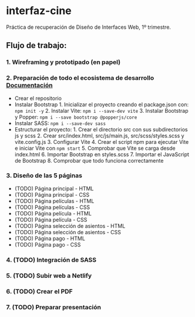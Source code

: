 # interfaz-cine
 Práctica de recuperación de Diseño de Interfaces Web, 1º trimestre.

 ## Flujo de trabajo:
  ### 1. Wireframing y prototipado (en papel)
  ### 2. Preparación de todo el ecosistema de desarrollo [Documentación](https://getbootstrap.esdocu.com/docs/5.3/getting-started/vite/)
   - Crear el repositorio
   - Instalar Bootstrap
    1. Inicializar el proyecto creando el package.json con: `npm init -y`
    2. Instalar Vite: `npm i --save-dev vite`
    3. Instalar Bootstrap y Popper: `npm i --save bootstrap @popperjs/core`
   - Instalar SASS: `npm i --save-dev sass`
   - Estructurar el proyecto:
    1. Crear el directorio src con sus subdirectorios js y scss
    2. Crear src/index.html, src/js/main.js, src/scss/styles.scss y vite.config.js
    3. Configurar Vite
    4. Crear el script npm para ejecutar Vite e iniciar Vite con `npm start`
    5. Comprobar que Vite se carga desde index.html
    6. Importar Bootstrap en styles.scss
    7. Importar el JavaScript de Bootstrap
    8. Comprobar que todo funciona correctamente
  ### 3. Diseño de las 5 páginas
   - (TODO) Página principal - HTML
   - (TODO) Página principal - CSS
   - (TODO) Página películas - HTML
   - (TODO) Página películas - CSS
   - (TODO) Página película - HTML
   - (TODO) Página película - CSS
   - (TODO) Página selección de asientos - HTML
   - (TODO) Página selección de asientos - CSS
   - (TODO) Página pago - HTML
   - (TODO) Página pago - CSS
  ### 4. (TODO) Integración de SASS
  ### 5. (TODO) Subir web a Netlify
  ### 6. (TODO) Crear el PDF
  ### 7. (TODO) Preparar presentación
